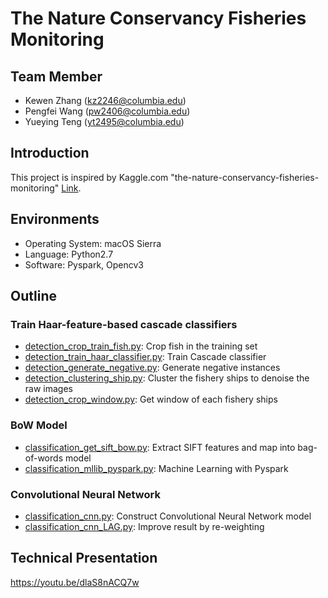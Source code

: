 # The Nature Conservancy Fisheries Monitoring

## Team Member 
+ Kewen Zhang  (kz2246@columbia.edu)
+ Pengfei Wang (pw2406@columbia.edu)
+ Yueying Teng (yt2495@columbia.edu)

## Introduction
This project is inspired by Kaggle.com "the-nature-conservancy-fisheries-monitoring" [Link](https://www.kaggle.com/c/the-nature-conservancy-fisheries-monitoring).

## Environments
+ Operating System: macOS Sierra
+ Language: Python2.7
+ Software: Pyspark, Opencv3

## Outline
### Train Haar-feature-based cascade classifiers
+ [detection_crop_train_fish.py](https://github.com/Sapphirine/Kaggle_the_Nature_Conservancy_Fisheries_Monitoring/blob/master/lib/detection_crop_train_fish.py): Crop fish in the training set
+ [detection_train_haar_classifier.py](https://github.com/Sapphirine/Kaggle_the_Nature_Conservancy_Fisheries_Monitoring/blob/master/lib/detection_train_haar_classifier.py): Train Cascade classifier
+ [detection_generate_negative.py](https://github.com/Sapphirine/Kaggle_the_Nature_Conservancy_Fisheries_Monitoring/blob/master/lib/detection_generate_negative.py): Generate negative instances
+ [detection_clustering_ship.py](https://github.com/Sapphirine/Kaggle_the_Nature_Conservancy_Fisheries_Monitoring/blob/master/lib/detection_clustering_ship.py): Cluster the fishery ships to denoise the raw images
+ [detection_crop_window.py](https://github.com/Sapphirine/Kaggle_the_Nature_Conservancy_Fisheries_Monitoring/blob/master/lib/detection_crop_window.py): Get window of each fishery ships

### BoW Model
+ [classification_get_sift_bow.py](https://github.com/Sapphirine/Kaggle_the_Nature_Conservancy_Fisheries_Monitoring/blob/master/lib/classification_get_sift_bow.py): Extract SIFT features and map into bag-of-words model
+ [classification_mllib_pyspark.py](https://github.com/Sapphirine/Kaggle_the_Nature_Conservancy_Fisheries_Monitoring/blob/master/lib/classification_mllib_pyspark.py): Machine Learning with Pyspark


### Convolutional Neural Network
+ [classification_cnn.py](https://github.com/Sapphirine/Kaggle_the_Nature_Conservancy_Fisheries_Monitoring/blob/master/lib/classification_cnn.py): Construct Convolutional Neural Network model
+ [classification_cnn_LAG.py](https://github.com/Sapphirine/Kaggle_the_Nature_Conservancy_Fisheries_Monitoring/blob/master/lib/classification_cnn_LAG.py): Improve result by re-weighting

## Technical Presentation 
https://youtu.be/dlaS8nACQ7w

